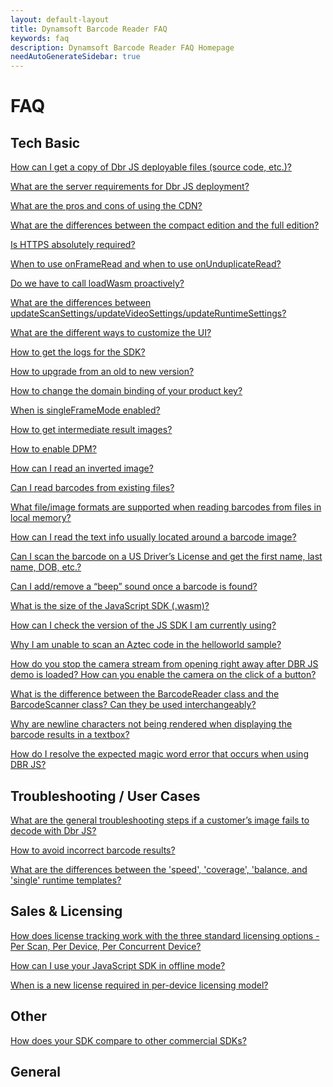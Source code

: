```yaml
---
layout: default-layout
title: Dynamsoft Barcode Reader FAQ
keywords: faq
description: Dynamsoft Barcode Reader FAQ Homepage
needAutoGenerateSidebar: true
---
```


# FAQ

## Tech Basic

<a href="{{site.faq}}ways-to-copy-dbr-js-deployable-files.html" target="_blank">How can I get a copy of Dbr JS deployable files (source code, etc.)?</a>

<a href="{{site.faq}}server-requirements-for-dbr-js-deployment.html" target="_blank">What are the server requirements for Dbr JS deployment?</a>

<a href="{{site.faq}}pros-and-cons-of-cdn.html" target="_blank">What are the pros and cons of using the CDN?</a>

<a href="{{site.faq}}differences-between-full-and-compact-editions.html" target="_blank">What are the differences between the compact edition and the full edition?</a>

<a href="{{site.faq}}is-https-required.html" target="_blank">Is HTTPS absolutely required?</a>

<a href="{{site.faq}}use-of-onFrameRead-and-onUnduplicateRead.html" target="_blank">When to use onFrameRead and when to use onUnduplicateRead?</a>

<a href="{{site.faq}}call-loadWasm-proactively.html" target="_blank">Do we have to call loadWasm proactively?</a>

<a href="{{site.faq}}differences-between-updateScanSettings-updateVideoSettings-and-updateRuntimeSettings.html" target="_blank">What are the differences between updateScanSettings/updateVideoSettings/updateRuntimeSettings?</a>

<a href="{{site.faq}}different-ways-to-customize-ui.html" target="_blank">What are the different ways to customize the UI?</a>

<a href="{{site.faq}}get-sdk-logs.html" target="_blank">How to get the logs for the SDK?</a>

<a href="{{site.faq}}upgrade-old-to-new.html" target="_blank">How to upgrade from an old to new version?</a>

<a href="{{site.faq}}change-domain-binding-of-product-key.html" target="_blank">How to change the domain binding of your product key?</a>

<a href="{{site.faq}}when-singleFrameMode-is-enabled.html" target="_blank">When is singleFrameMode enabled?</a>

<a href="{{site.faq}}get-intermediate-result-images.html" target="_blank">How to get intermediate result images?</a>

<a href="{{site.faq}}how-to-enable-dpm.html" target="_blank">How to enable DPM?</a>

<a href="{{site.faq}}read-inverted-image.html" target="_blank">How can I read an inverted image?</a>

<a href="{{site.faq}}read-from-existing-files.html" target="_blank">Can I read barcodes from existing files?</a>

<a href="{{site.faq}}formats-supported-for-existing-files.html" target="_blank">What file/image formats are supported when reading barcodes from files in local memory?</a>

<a href="{{site.faq}}read-text-from-barcode-image.html" target="_blank">How can I read the text info usually located around a barcode image?</a>

<a href="{{site.faq}}scan-US-drivers-license.html" target="_blank">Can I scan the barcode on a US Driver’s License and get the first name, last name, DOB, etc.?</a>

<a href="{{site.faq}}add-remove-beep-sound.html" target="_blank">Can I add/remove a “beep” sound once a barcode is found?</a>

<a href="{{site.faq}}size-of-wasm.html" target="_blank">What is the size of the JavaScript SDK (.wasm)?</a>

<a href="{{site.faq}}check-current-version.html" target="_blank">How can I check the version of the JS SDK I am currently using?</a>

<a href="{{site.faq}}unable-to-scan-aztec-code.html" target="_blank">Why I am unable to scan an Aztec code in the helloworld sample?</a>

<a href="{{site.faq}}stop-camera-to-open-right-away.html" target="_blank">How do you stop the camera stream from opening right away after DBR JS demo is loaded? How can you enable the camera on the click of a button?</a>

<a href="{{site.faq}}difference-between-barcodeReader-and-barcodeScanner.html" target="_blank">What is the difference between the BarcodeReader class and the BarcodeScanner class? Can they be used interchangeably?</a>

<a href="{{site.faq}}newline-character-not-being-rendered.html" target="_blank">Why are newline characters not being rendered when displaying the barcode results in a textbox?</a>

<a href="{{site.faq}}resolve-magic-word.html" target="_blank">How do I resolve the expected magic word error that occurs when using DBR JS?</a>

## Troubleshooting / User Cases

<a href="{{site.faq}}general-troubleshooting-steps-for-decode-failure.html" target="_blank">What are the general troubleshooting steps if a customer’s image fails to decode with Dbr JS?</a>

<a href="{{site.faq}}avoid-incorrect-barcode-results.html" target="_blank">How to avoid incorrect barcode results?</a>

<a href="{{site.faq}}difference-between-bestspeed-and-bestcoverage.html" target="_blank">What are the differences between the 'speed', 'coverage', 'balance, and 'single' runtime templates?</a>

## Sales & Licensing

<a href="{{site.faq}}how-license-tracking-works.html" target="_blank">How does license tracking work with the three standard licensing options - Per Scan, Per Device, Per Concurrent Device?</a>

<a href="{{site.faq}}javascript-sdk-offline-mode-use.html" target="_blank">How can I use your JavaScript SDK in offline mode?</a>

<a href="{{site.faq}}new-license-required-per-device-licensing.html" target="_blank">When is a new license required in per-device licensing model?</a>


## Other

<a href="{{site.faq}}competitors-comparison.html" target="_blank">How does your SDK compare to other commercial SDKs?</a>


## General

